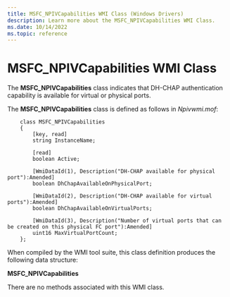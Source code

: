 ```yaml
---
title: MSFC_NPIVCapabilities WMI Class (Windows Drivers)
description: Learn more about the MSFC_NPIVCapabilities WMI Class.
ms.date: 10/14/2022
ms.topic: reference
---
```


# MSFC\_NPIVCapabilities WMI Class

The **MSFC\_NPIVCapabilities** class indicates that DH-CHAP authentication capability is available for virtual or physical ports.

The **MSFC\_NPIVCapabilities** class is defined as follows in *Npivwmi.mof*:

```mof
    class MSFC_NPIVCapabilities
    {
        [key, read] 
        string InstanceName;
    
        [read]
        boolean Active;
    
        [WmiDataId(1), Description("DH-CHAP available for physical port"):Amended]
        boolean DhChapAvailableOnPhysicalPort;
    
        [WmiDataId(2), Description("DH-CHAP available for virtual ports"):Amended]
        boolean DhChapAvailableOnVirtualPorts;
    
        [WmiDataId(3), Description("Number of virtual ports that can be created on this physical FC port"):Amended]
        uint16 MaxVirtualPortCount;
    };
```

When compiled by the WMI tool suite, this class definition produces the following data structure:

**MSFC\_NPIVCapabilities**

There are no methods associated with this WMI class.
